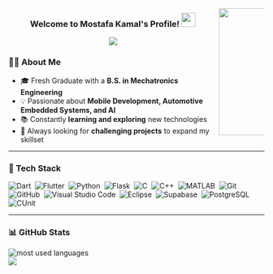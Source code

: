 

<img src="https://i.pinimg.com/originals/e4/26/70/e426702edf874b181aced1e2fa5c6cde.gif" 
     align="right" width="250" style="max-width: 12%; min-width: 90px; height: auto; float: right;">


<div align="center">
  
  <h3>
    Welcome to Mostafa Kamal's Profile! 
    <img src="https://media.giphy.com/media/hvRJCLFzcasrR4ia7z/giphy.gif" width="28">
  </h3>
  
  <p>
    <img src="https://readme-typing-svg.herokuapp.com/?lines=Fresh%20Graduate;Always%20Trying%20To%20Survive!!&font=Fira%20Code&center=true&width=500&height=50&color=F75C7E&vCenter=true&size=22">
  </p>

</div>



### 👨‍💻 About Me
- 🎓 Fresh Graduate with a **B.S. in Mechatronics Engineering**  
- 💡 Passionate about **Mobile Development, Automotive Embedded Systems, and AI** 
- 📚 Constantly **learning and exploring** new technologies
- 🚀 Always looking for **challenging projects** to expand my skillset



---

### 🚀 Tech Stack
![Dart](https://img.shields.io/badge/-Dart-0175C2?style=flat&logo=dart&logoColor=white)&nbsp;
![Flutter](https://img.shields.io/badge/-Flutter-02569B?style=flat&logo=flutter&logoColor=white)&nbsp;
![Python](https://img.shields.io/badge/-Python-3776AB?style=flat&logo=python&logoColor=FFD43B)&nbsp;
![Flask](https://img.shields.io/badge/-Flask-000000?style=flat&logo=flask&logoColor=white)&nbsp;
![C](https://img.shields.io/badge/-C-A8B9CC?style=flat&logo=c&logoColor=white)&nbsp;
![C++](https://img.shields.io/badge/-C++-00599C?style=flat&logo=c%2B%2B&logoColor=white)&nbsp;
![MATLAB](https://img.shields.io/badge/-MATLAB-FF8000?style=flat&logo=mathworks&logoColor=white)&nbsp;
![Git](https://img.shields.io/badge/-Git-F05032?style=flat&logo=git&logoColor=white)&nbsp;
![GitHub](https://img.shields.io/badge/-GitHub-181717?style=flat&logo=github&logoColor=white)&nbsp;
![Visual Studio Code](https://img.shields.io/badge/-Visual%20Studio%20Code-007ACC?style=flat&logo=visual-studio-code&logoColor=white)&nbsp;
![Eclipse](https://img.shields.io/badge/-Eclipse-2C2255?style=flat&logo=eclipse&logoColor=white)&nbsp;
![Supabase](https://img.shields.io/badge/-Supabase-3ECF8E?style=flat&logo=supabase&logoColor=white)&nbsp;
![PostgreSQL](https://img.shields.io/badge/-PostgreSQL-336791?style=flat&logo=postgresql&logoColor=white)&nbsp;
![CUnit](https://img.shields.io/badge/-CUnit-072E43?style=flat)&nbsp;

---
### 📊 GitHub Stats
<img align="left" src="https://github-readme-stats.vercel.app/api/top-langs?username=Mostafa-Awaad&show_icons=true&locale=en&layout=compact&theme=radical" alt="most used languages"/>
<br>
<a href="https://komarev.com/ghpvc/?username=Mostafa-Awaad&style=for-the-badge">
    <img src="https://komarev.com/ghpvc/?username=Mostafa-Awaad&style=for-the-badge">
</a>
